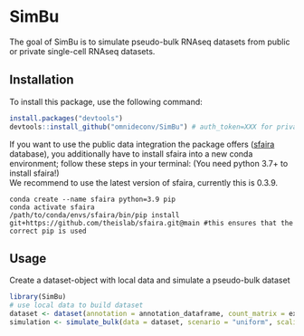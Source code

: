
<!-- README.md is generated from README.Rmd. Please edit that file -->

# SimBu

<!-- badges: start -->
<!-- badges: end -->

The goal of SimBu is to simulate pseudo-bulk RNAseq datasets from public
or private single-cell RNAseq datasets.

## Installation

To install this package, use the following command:

``` r
install.packages("devtools")
devtools::install_github("omnideconv/SimBu") # auth_token=XXX for private repository
```

If you want to use the public data integration the package offers
([sfaira](https://theislab.github.io/Datasets) database), you
additionally have to install sfaira into a new conda environment; follow
these steps in your terminal: (You need python 3.7+ to install
sfaira!)  
We recommend to use the latest version of sfaira, currently this is
0.3.9.

    conda create --name sfaira python=3.9 pip
    conda activate sfaira
    /path/to/conda/envs/sfaira/bin/pip install git+https://github.com/theislab/sfaira.git@main #this ensures that the correct pip is used

## Usage

Create a dataset-object with local data and simulate a pseudo-bulk
dataset

``` r
library(SimBu)
# use local data to build dataset
dataset <- dataset(annotation = annotation_dataframe, count_matrix = expression_matrix, name = "test_dataset")
simulation <- simulate_bulk(data = dataset, scenario = "uniform", scaling_factor = "none")
```
